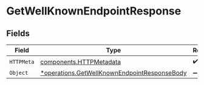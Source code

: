 # GetWellKnownEndpointResponse


## Fields

| Field                                                                                                       | Type                                                                                                        | Required                                                                                                    | Description                                                                                                 |
| ----------------------------------------------------------------------------------------------------------- | ----------------------------------------------------------------------------------------------------------- | ----------------------------------------------------------------------------------------------------------- | ----------------------------------------------------------------------------------------------------------- |
| `HTTPMeta`                                                                                                  | [components.HTTPMetadata](../../models/components/httpmetadata.md)                                          | :heavy_check_mark:                                                                                          | N/A                                                                                                         |
| `Object`                                                                                                    | [*operations.GetWellKnownEndpointResponseBody](../../models/operations/getwellknownendpointresponsebody.md) | :heavy_minus_sign:                                                                                          | OK                                                                                                          |